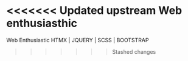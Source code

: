 <<<<<<< Updated upstream
Web enthusiasthic
=======
Web Enthusiastic
HTMX | JQUERY | SCSS | BOOTSTRAP
>>>>>>> Stashed changes

<!---
RiinsSedows/RiinsSedows is a ✨ special ✨ repository because its `README.md` (this file) appears on your GitHub profile.
You can click the Preview link to take a look at your changes.
--->
